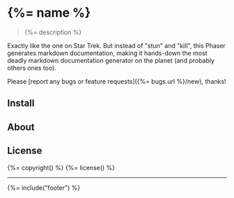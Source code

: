 # {%= name %}

> {%= description %}

Exactly like the one on Star Trek. But instead of "stun" and "kill", this Phaser generates markdown documentation, making it hands-down the most deadly markdown documentation generator on the planet (and probably others ones too).

Please [report any bugs or feature requests]({%= bugs.url %}/new), thanks!

## Install
<!-- docs('install') -->

## About
<!-- docs('about') -->

## License
{%= copyright() %}
{%= license() %}

***

{%= include("footer") %}